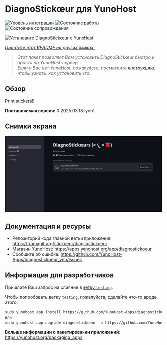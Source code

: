 <!--
Важно: этот README был автоматически сгенерирован <https://github.com/YunoHost/apps/tree/master/tools/readme_generator>
Он НЕ ДОЛЖЕН редактироваться вручную.
-->

# DiagnoStickœur для YunoHost

[![Уровень интеграции](https://apps.yunohost.org/badge/integration/diagnostickoeur)](https://ci-apps.yunohost.org/ci/apps/diagnostickoeur/)
![Состояние работы](https://apps.yunohost.org/badge/state/diagnostickoeur)
![Состояние сопровождения](https://apps.yunohost.org/badge/maintained/diagnostickoeur)

[![Установите DiagnoStickœur с YunoHost](https://install-app.yunohost.org/install-with-yunohost.svg)](https://install-app.yunohost.org/?app=diagnostickoeur)

*[Прочтите этот README на других языках.](./ALL_README.md)*

> *Этот пакет позволяет Вам установить DiagnoStickœur быстро и просто на YunoHost-сервер.*  
> *Если у Вас нет YunoHost, пожалуйста, посмотрите [инструкцию](https://yunohost.org/install), чтобы узнать, как установить его.*

## Обзор

Print stickers!!


**Поставляемая версия:** 0.2025.03.13~ynh1

## Снимки экрана

![Снимок экрана DiagnoStickœur](./doc/screenshots/screenshot.png)

## Документация и ресурсы

- Репозиторий кода главной ветки приложения: <https://framagit.org/stickoeur/diagnostickoeur>
- Магазин YunoHost: <https://apps.yunohost.org/app/diagnostickoeur>
- Сообщите об ошибке: <https://github.com/YunoHost-Apps/diagnostickoeur_ynh/issues>

## Информация для разработчиков

Пришлите Ваш запрос на слияние в [ветку `testing`](https://github.com/YunoHost-Apps/diagnostickoeur_ynh/tree/testing).

Чтобы попробовать ветку `testing`, пожалуйста, сделайте что-то вроде этого:

```bash
sudo yunohost app install https://github.com/YunoHost-Apps/diagnostickoeur_ynh/tree/testing --debug
или
sudo yunohost app upgrade diagnostickoeur -u https://github.com/YunoHost-Apps/diagnostickoeur_ynh/tree/testing --debug
```

**Больше информации о пакетировании приложений:** <https://yunohost.org/packaging_apps>
